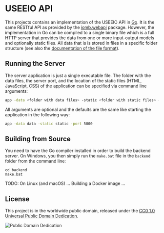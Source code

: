 # USEEIO API
This projects contains an implementation of the USEEIO API in
[Go](https://golang.org/). It is the same RESTful API as provided by the 
[iomb.webapi](https://github.com/USEPA/IO-Model-Builder/tree/master/iomb/webapi)
package. However, the implementation in Go can be compiled to a single binary
file which is a full HTTP server that provides the data from one or more
input-output models and optionally static files. All data that is is stored in
files in a specific folder structure (see also the
[documentation of the file format](./doc/data_format.md)).

## Running the Server
The server application is just a single executable file. The folder with the
data files, the server port, and the location of the static files (HTML,
JavaScript, CSS) of the application can be specified via command line arguments:

```bash
app -data <folder with data files> -static <folder with static files> -port <server port>
```
All arguments are optional and the defaults are the same like starting the
application in the following way:

```bash
app -data data -static static -port 5000
```

## Building from Source
You need to have the Go compiler installed in order to build the backend server.
On Windows, you then simply run the `make.bat` file in the `backend` folder from
the command line:

```batch
cd backend
make.bat
```

TODO: On Linux (and macOS) ... Building a Docker image  ...

## License
This project is in the worldwide public domain, released under the 
[CC0 1.0 Universal Public Domain Dedication](https://creativecommons.org/publicdomain/zero/1.0/).

![Public Domain Dedication](https://licensebuttons.net/p/zero/1.0/88x31.png)
